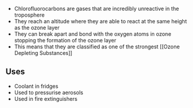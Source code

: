 - Chlorofluorocarbons are gases that are incredibly unreactive in the troposphere
- They reach an altitude where they are able to react at the same height as the ozone layer
- They can break apart and bond with the oxygen atoms in ozone stopping the formation of the ozone layer
- This means that they are classified as one of the strongest [[Ozone Depleting Substances]]

## Uses
- Coolant in fridges
- Used to pressurise aerosols
- Used in fire extinguishers

